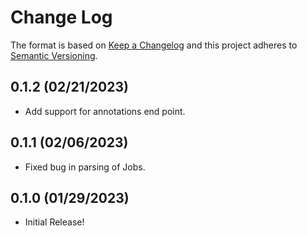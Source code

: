 # Change Log
The format is based on [Keep a Changelog](http://keepachangelog.com/)
and this project adheres to [Semantic Versioning](http://semver.org/).

## 0.1.2 (02/21/2023)
- Add support for annotations end point.

## 0.1.1 (02/06/2023)
- Fixed bug in parsing of Jobs.

## 0.1.0 (01/29/2023)
- Initial Release!
